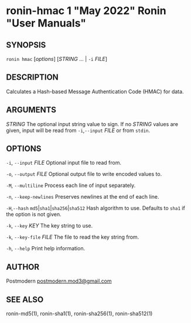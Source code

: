 # ronin-hmac 1 "May 2022" Ronin "User Manuals"

## SYNOPSIS

`ronin hmac` [*options*] [*STRING* ... \| `-i` *FILE*]

## DESCRIPTION

Calculates a Hash-based Message Authentication Code (HMAC) for data.

## ARGUMENTS

*STRING*
  The optional input string value to sign. If no *STRING* values are given,
  input will be read from `-i`,`--input` *FILE* or from `stdin`.

## OPTIONS

`-i`, `--input` *FILE*
  Optional input file to read from.

`-o`, `--output` *FILE*
  Optional output file to write encoded values to.

`-M`, `--multiline`
  Process each line of input separately.

`-n`, `--keep-newlines`
  Preserves newlines at the end of each line.

`-H`,`--hash` `md5`\|`sha1`\|`sha256`\|`sha512`
  Hash algorithm to use. Defaults to `sha1` if the option is not given.

`-k`, `--key` *KEY*
  The key string to use.

`-k`, `--key-file` *FILE*
  The file to read the key string from.

`-h`, `--help`
  Print help information.

## AUTHOR

Postmodern <postmodern.mod3@gmail.com>

## SEE ALSO

ronin-md5(1), ronin-sha1(1), ronin-sha256(1), ronin-sha512(1)
